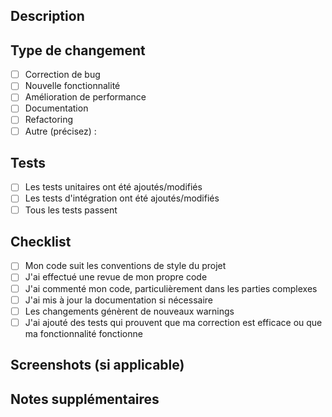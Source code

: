 ## Description
<!-- Décrivez les changements apportés dans cette PR -->

## Type de changement
- [ ] Correction de bug
- [ ] Nouvelle fonctionnalité
- [ ] Amélioration de performance
- [ ] Documentation
- [ ] Refactoring
- [ ] Autre (précisez) :

## Tests
- [ ] Les tests unitaires ont été ajoutés/modifiés
- [ ] Les tests d'intégration ont été ajoutés/modifiés
- [ ] Tous les tests passent

## Checklist
- [ ] Mon code suit les conventions de style du projet
- [ ] J'ai effectué une revue de mon propre code
- [ ] J'ai commenté mon code, particulièrement dans les parties complexes
- [ ] J'ai mis à jour la documentation si nécessaire
- [ ] Les changements génèrent de nouveaux warnings
- [ ] J'ai ajouté des tests qui prouvent que ma correction est efficace ou que ma fonctionnalité fonctionne

## Screenshots (si applicable)

## Notes supplémentaires
<!-- Ajoutez ici toute autre information pertinente --> 